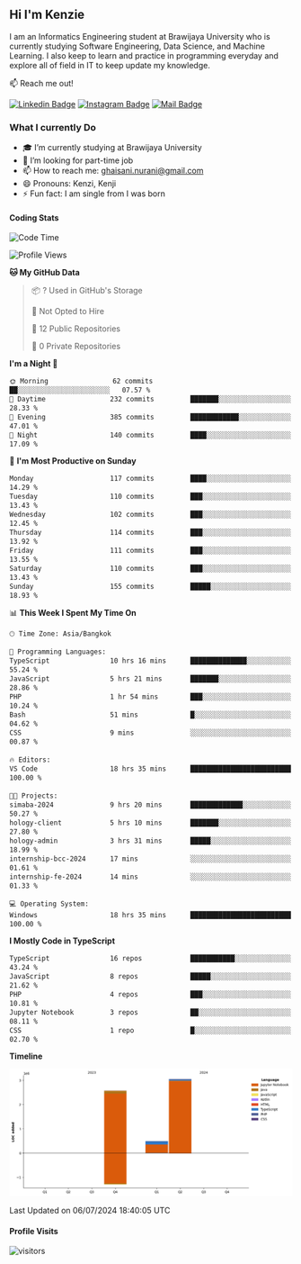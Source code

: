 ## Hi I'm Kenzie


I am an Informatics Engineering student at Brawijaya University who is currently studying Software Engineering, Data Science, and Machine Learning. I also keep to learn and practice in programming everyday and explore all of field in IT to keep update my knowledge.

:mailbox: Reach me out!

[![Linkedin Badge](https://img.shields.io/badge/-Kenzie_Taqiyassar-0e76a8?style=flat&labelColor=0e76a8&logo=linkedin&logoColor=white)](https://www.linkedin.com/in/kenzie-taqiyassar-37458b1aa/) 
[![Instagram Badge](https://img.shields.io/badge/-@__kenziehh_-e84393?style=flat&labelColor=e84393&logo=instagram&logoColor=white)](https://www.instagram.com/_kenziehh/) 
[![Mail Badge](https://img.shields.io/badge/-ghaisani.nurani-c0392b?style=flat&labelColor=c0392b&logo=gmail&logoColor=white)](mailto:ghaisani.nurani@gmail.com)

### What I currently Do

- 🎓 I’m currently studying at Brawijaya University
- 💼 I’m looking for part-time job
- 📫 How to reach me: ghaisani.nurani@gmail.com
- 😄 Pronouns: Kenzi, Kenji
- ⚡ Fun fact: I am single from I was born

#### Coding Stats
<!--START_SECTION:waka-->
![Code Time](http://img.shields.io/badge/Code%20Time-474%20hrs%2052%20mins-blue)

![Profile Views](http://img.shields.io/badge/Profile%20Views-5-blue)

**🐱 My GitHub Data** 

> 📦 ? Used in GitHub's Storage 
 > 
> 🚫 Not Opted to Hire
 > 
> 📜 12 Public Repositories 
 > 
> 🔑 0 Private Repositories 
 > 
**I'm a Night 🦉** 

```text
🌞 Morning                62 commits          ██░░░░░░░░░░░░░░░░░░░░░░░   07.57 % 
🌆 Daytime                232 commits         ███████░░░░░░░░░░░░░░░░░░   28.33 % 
🌃 Evening                385 commits         ████████████░░░░░░░░░░░░░   47.01 % 
🌙 Night                  140 commits         ████░░░░░░░░░░░░░░░░░░░░░   17.09 % 
```
📅 **I'm Most Productive on Sunday** 

```text
Monday                   117 commits         ████░░░░░░░░░░░░░░░░░░░░░   14.29 % 
Tuesday                  110 commits         ███░░░░░░░░░░░░░░░░░░░░░░   13.43 % 
Wednesday                102 commits         ███░░░░░░░░░░░░░░░░░░░░░░   12.45 % 
Thursday                 114 commits         ███░░░░░░░░░░░░░░░░░░░░░░   13.92 % 
Friday                   111 commits         ███░░░░░░░░░░░░░░░░░░░░░░   13.55 % 
Saturday                 110 commits         ███░░░░░░░░░░░░░░░░░░░░░░   13.43 % 
Sunday                   155 commits         █████░░░░░░░░░░░░░░░░░░░░   18.93 % 
```


📊 **This Week I Spent My Time On** 

```text
🕑︎ Time Zone: Asia/Bangkok

💬 Programming Languages: 
TypeScript               10 hrs 16 mins      ██████████████░░░░░░░░░░░   55.24 % 
JavaScript               5 hrs 21 mins       ███████░░░░░░░░░░░░░░░░░░   28.86 % 
PHP                      1 hr 54 mins        ███░░░░░░░░░░░░░░░░░░░░░░   10.24 % 
Bash                     51 mins             █░░░░░░░░░░░░░░░░░░░░░░░░   04.62 % 
CSS                      9 mins              ░░░░░░░░░░░░░░░░░░░░░░░░░   00.87 % 

🔥 Editors: 
VS Code                  18 hrs 35 mins      █████████████████████████   100.00 % 

🐱‍💻 Projects: 
simaba-2024              9 hrs 20 mins       █████████████░░░░░░░░░░░░   50.27 % 
hology-client            5 hrs 10 mins       ███████░░░░░░░░░░░░░░░░░░   27.80 % 
hology-admin             3 hrs 31 mins       █████░░░░░░░░░░░░░░░░░░░░   18.99 % 
internship-bcc-2024      17 mins             ░░░░░░░░░░░░░░░░░░░░░░░░░   01.61 % 
internship-fe-2024       14 mins             ░░░░░░░░░░░░░░░░░░░░░░░░░   01.33 % 

💻 Operating System: 
Windows                  18 hrs 35 mins      █████████████████████████   100.00 % 
```

**I Mostly Code in TypeScript** 

```text
TypeScript               16 repos            ███████████░░░░░░░░░░░░░░   43.24 % 
JavaScript               8 repos             █████░░░░░░░░░░░░░░░░░░░░   21.62 % 
PHP                      4 repos             ███░░░░░░░░░░░░░░░░░░░░░░   10.81 % 
Jupyter Notebook         3 repos             ██░░░░░░░░░░░░░░░░░░░░░░░   08.11 % 
CSS                      1 repo              █░░░░░░░░░░░░░░░░░░░░░░░░   02.70 % 
```



**Timeline**

![Lines of Code chart](https://raw.githubusercontent.com/kenziehh/kenziehh/master/assets/bar_graph.png)


 Last Updated on 06/07/2024 18:40:05 UTC
<!--END_SECTION:waka-->


#### Profile Visits

![visitors](https://visitor-badge.glitch.me/badge?page_id=kenziehh.kenziehh)





